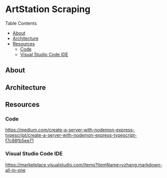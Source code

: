 <!-- omit in toc -->
# ArtStation Scraping

Table Contents

- [About](#about)
- [Architecture](#architecture)
- [Resources](#resources)
  - [Code](#code)
  - [Visual Studio Code IDE](#visual-studio-code-ide)


## About

## Architecture

## Resources

### Code

https://medium.com/create-a-server-with-nodemon-express-typescript/create-a-server-with-nodemon-express-typescript-f7c88fb5ee71

### Visual Studio Code IDE

https://marketplace.visualstudio.com/items?itemName=yzhang.markdown-all-in-one